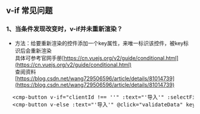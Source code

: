 ## v-if 常见问题

### 1、当条件发现改变时，v-if并未重新渲染？
* 方法：给要重新渲染的控件添加一个key属性，来唯一标识该控件，被key标识后会重新渲染<br>
  具体可参考官网手册[https://cn.vuejs.org/v2/guide/conditional.html](https://cn.vuejs.org/v2/guide/conditional.html)<br>
  查阅资料[https://blog.csdn.net/wang729506596/article/details/81014739](https://blog.csdn.net/wang729506596/article/details/81014739)
<pre>
  &lt;cmp-button v-if="clientId !== ''" :text="'导入'" :selectFile="true" @callback="exportFrom" key="btn_1"&gt;&lt;/cmp-button&gt;
  &lt;cmp-button v-else :text="'导入'" @click="validateData" key="btn_2"&gt;&lt;/cmp-button&gt;
</pre>